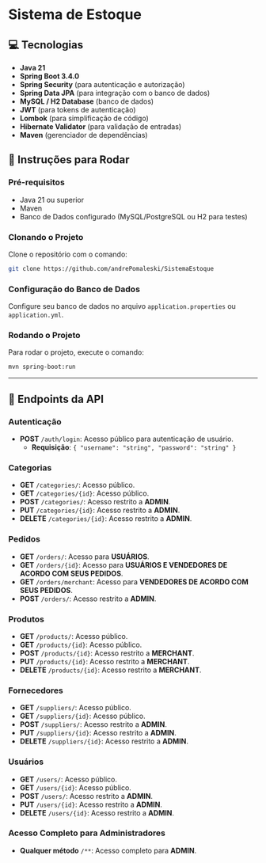# Sistema de Estoque

## 💻 Tecnologias
- **Java 21**
- **Spring Boot 3.4.0**
- **Spring Security** (para autenticação e autorização)
- **Spring Data JPA** (para integração com o banco de dados)
- **MySQL / H2 Database** (banco de dados)
- **JWT** (para tokens de autenticação)
- **Lombok** (para simplificação de código)
- **Hibernate Validator** (para validação de entradas)
- **Maven** (gerenciador de dependências)

## 🚀 Instruções para Rodar

### Pré-requisitos
- Java 21 ou superior
- Maven
- Banco de Dados configurado (MySQL/PostgreSQL ou H2 para testes)

### Clonando o Projeto
Clone o repositório com o comando:
```bash
git clone https://github.com/andrePomaleski/SistemaEstoque
```

### Configuração do Banco de Dados
Configure seu banco de dados no arquivo `application.properties` ou `application.yml`.

### Rodando o Projeto
Para rodar o projeto, execute o comando:
```bash
mvn spring-boot:run
```

---

## 📍 Endpoints da API

### Autenticação
- **POST** `/auth/login`: Acesso público para autenticação de usuário.
  - **Requisição**: `{ "username": "string", "password": "string" }`

### Categorias
- **GET** `/categories/`: Acesso público.
- **GET** `/categories/{id}`: Acesso público.
- **POST** `/categories/`: Acesso restrito a **ADMIN**.
- **PUT** `/categories/{id}`: Acesso restrito a **ADMIN**.
- **DELETE** `/categories/{id}`: Acesso restrito a **ADMIN**.

### Pedidos
- **GET** `/orders/`: Acesso para **USUÁRIOS**.
- **GET** `/orders/{id}`: Acesso para **USUÁRIOS E VENDEDORES DE ACORDO COM SEUS PEDIDOS**.
- **GET** `/orders/merchant`: Acesso para **VENDEDORES DE ACORDO COM SEUS PEDIDOS**.
- **POST** `/orders/`: Acesso restrito a **ADMIN**.

### Produtos
- **GET** `/products/`: Acesso público.
- **GET** `/products/{id}`: Acesso público.
- **POST** `/products/{id}`: Acesso restrito a **MERCHANT**.
- **PUT** `/products/{id}`: Acesso restrito a **MERCHANT**.
- **DELETE** `/products/{id}`: Acesso restrito a **MERCHANT**.

### Fornecedores
- **GET** `/suppliers/`: Acesso público.
- **GET** `/suppliers/{id}`: Acesso público.
- **POST** `/suppliers/`: Acesso restrito a **ADMIN**.
- **PUT** `/suppliers/{id}`: Acesso restrito a **ADMIN**.
- **DELETE** `/suppliers/{id}`: Acesso restrito a **ADMIN**.

### Usuários
- **GET** `/users/`: Acesso público.
- **GET** `/users/{id}`: Acesso público.
- **POST** `/users/`: Acesso restrito a **ADMIN**.
- **PUT** `/users/{id}`: Acesso restrito a **ADMIN**.
- **DELETE** `/users/{id}`: Acesso restrito a **ADMIN**.

### Acesso Completo para Administradores
- **Qualquer método** `/**`: Acesso completo para **ADMIN**.
